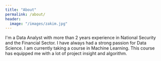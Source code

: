 ```yaml
---
title: "About"
permalink: /about/
header:
  image: "/images/zakim.jpg"
---
```


I'm a Data Analyst with more than 2 years experience in National Security and the Financial Sector. I have always had a strong passion for Data Science. I am currently taking a course in Machine Learning. This course has equipped me with a lot of project insight and algorithm. 
